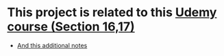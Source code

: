 # This project is related to this [Udemy course (Section 16,17)](https://www.udemy.com/course/docker-and-kubernetes-the-complete-guide/)

- [And this additional notes](https://github.com/TheMindset/eternal_learner_thougths/tree/master/DevOps_path/Udemy/Docker_Kubernetes_The_Complete_Guide/16-17.Multi-K8s-app-gcp)
